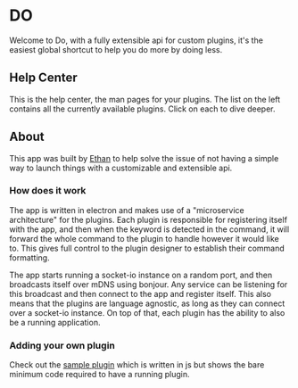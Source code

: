 # DO

Welcome to Do, with a fully extensible api for custom plugins, it's the
easiest global shortcut to help you do more by doing less.

## Help Center

This is the help center, the man pages for your plugins. The list on the left
contains all the currently available plugins. Click on each to dive deeper.


## About

This app was built by [Ethan](https://github.com/ethanelliott) to help solve the
issue of not having a simple way to launch things with a customizable and extensible
api. 


### How does it work

The app is written in electron and makes use of a "microservice architecture" for the plugins.
Each plugin is responsible for registering itself with the app, and then when the keyword
is detected in the command, it will forward the whole command to the plugin to handle however
it would like to. This gives full control to the plugin designer to establish their command
formatting.

The app starts running a socket-io instance on a random port, and then broadcasts itself over
mDNS using bonjour. Any service can be listening for this broadcast and then connect to the app
and register itself. This also means that the plugins are language agnostic, as long as they
can connect over a socket-io instance. On top of that, each plugin has the ability to also be a
running application. 

### Adding your own plugin

Check out the [sample plugin](https://github.com/ethanelliott/do-plugin-sample) which is written
in js but shows the bare minimum code required to have a running plugin.
